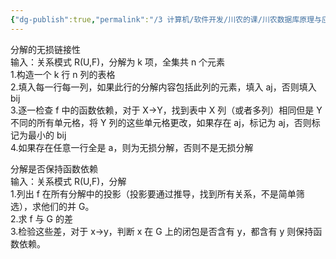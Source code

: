 ```yaml
---
{"dg-publish":true,"permalink":"/3 计算机/软件开发/川农的课/川农数据库原理与应用/模式分解/","title":"模式分解"}
---
```



分解的无损链接性  
输入：关系模式 R(U,F)，分解为 k 项，全集共 n 个元素  
1.构造一个 k 行 n 列的表格  
2.填入每一行每一列，如果此行的分解内容包括此列的元素，填入 aj，否则填入 bij  
3.逐一检查 f 中的函数依赖，对于 X-\>Y，找到表中 X 列（或者多列）相同但是 Y 不同的所有单元格，将 Y 列的这些单元格更改，如果存在 aj，标记为 aj，否则标记为最小的 bij  
4.如果存在任意一行全是 a，则为无损分解，否则不是无损分解

分解是否保持函数依赖  
输入：关系模式 R(U,F)，分解  
1.列出 f 在所有分解中的投影（投影要通过推导，找到所有关系，不是简单筛选），求他们的并 G。  
2.求 f 与 G 的差  
3.检验这些差，对于 x-\>y，判断 x 在 G 上的闭包是否含有 y，都含有 y 则保持函数依赖。